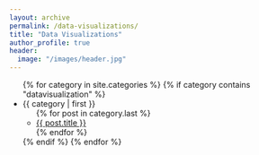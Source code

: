 ```yaml
---
layout: archive
permalink: /data-visualizations/
title: "Data Visualizations"
author_profile: true
header:
  image: "/images/header.jpg"
---
```



<ul>
{% for category in site.categories %}
	{% if category contains "datavisualization" %}	
	  <li><a name="{{ category | first }}">{{ category | first }}</a>
	    <ul>
	    {% for post in category.last %}
	      <li><a href="{{ post.url }}">{{ post.title }}</a></li>
	    {% endfor %}
	    </ul>
	  </li>
		{% endif %}
	{% endfor %}
	</ul>